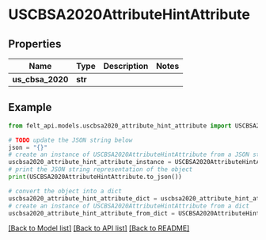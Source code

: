# USCBSA2020AttributeHintAttribute


## Properties

Name | Type | Description | Notes
------------ | ------------- | ------------- | -------------
**us_cbsa_2020** | **str** |  | 

## Example

```python
from felt_api.models.uscbsa2020_attribute_hint_attribute import USCBSA2020AttributeHintAttribute

# TODO update the JSON string below
json = "{}"
# create an instance of USCBSA2020AttributeHintAttribute from a JSON string
uscbsa2020_attribute_hint_attribute_instance = USCBSA2020AttributeHintAttribute.from_json(json)
# print the JSON string representation of the object
print(USCBSA2020AttributeHintAttribute.to_json())

# convert the object into a dict
uscbsa2020_attribute_hint_attribute_dict = uscbsa2020_attribute_hint_attribute_instance.to_dict()
# create an instance of USCBSA2020AttributeHintAttribute from a dict
uscbsa2020_attribute_hint_attribute_from_dict = USCBSA2020AttributeHintAttribute.from_dict(uscbsa2020_attribute_hint_attribute_dict)
```
[[Back to Model list]](../README.md#documentation-for-models) [[Back to API list]](../README.md#documentation-for-api-endpoints) [[Back to README]](../README.md)


